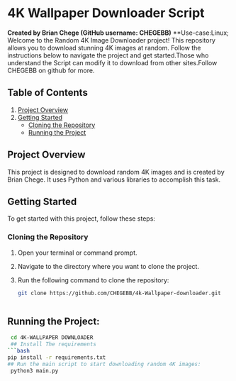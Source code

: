 # 4K Wallpaper Downloader Script

**Created by Brian Chege (GitHub username: CHEGEBB)**
**Use-case:Linux;
Welcome to the Random 4K Image Downloader project! This repository allows you to download stunning 4K images at random. Follow the instructions below to navigate the project and get started.Those who understand the Script can modify it to download from other sites.Follow CHEGEBB on github for more.

## Table of Contents
1. [Project Overview](#project-overview)
2. [Getting Started](#getting-started)
   - [Cloning the Repository](#cloning-the-repository)
   - [Running the Project](#running-the-project)



## Project Overview

This project is designed to download random 4K images and is created by Brian Chege. It uses Python and various libraries to accomplish this task.

## Getting Started

To get started with this project, follow these steps:

### Cloning the Repository

1. Open your terminal or command prompt.
2. Navigate to the directory where you want to clone the project.
3. Run the following command to clone the repository:

   ```bash
   git clone https://github.com/CHEGEBB/4k-Wallpaper-downloader.git


   
## Running the Project:
```bash
 cd 4K-WALLPAPER DOWNLOADER 
 ## Install The requirements
```bash
pip install -r requirements.txt
## Run the main script to start downloading random 4K images:
 python3 main.py
